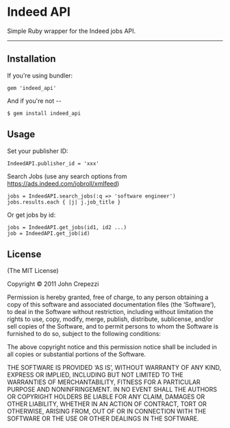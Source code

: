 # Indeed API

Simple Ruby wrapper for the Indeed jobs API.

---

## Installation

If you're using bundler:

    gem 'indeed_api'

And if you're not -- 

    $ gem install indeed_api

## Usage

Set your publisher ID:

    IndeedAPI.publisher_id = 'xxx'

Search Jobs (use any search options from https://ads.indeed.com/jobroll/xmlfeed)

    jobs = IndeedAPI.search_jobs(:q => 'software engineer')
    jobs.results.each { |j| j.job_title }

Or get jobs by id:

    jobs = IndeedAPI.get_jobs(id1, id2 ...)
    job = IndeedAPI.get_job(id)

## License

(The MIT License)

Copyright © 2011 John Crepezzi

Permission is hereby granted, free of charge, to any person obtaining a copy of this software and associated documentation files (the ‘Software’), to deal in the Software without restriction, including without limitation the rights to use, copy, modify, merge, publish, distribute, sublicense, and/or sell copies of the Software, and to permit persons to whom the Software is furnished to do so, subject to the following conditions:

The above copyright notice and this permission notice shall be included in all copies or substantial portions of the Software.

THE SOFTWARE IS PROVIDED ‘AS IS’, WITHOUT WARRANTY OF ANY KIND, EXPRESS OR IMPLIED, INCLUDING BUT NOT LIMITED TO THE WARRANTIES OF MERCHANTABILITY, FITNESS FOR A PARTICULAR PURPOSE AND NONINFRINGEMENT. IN NO EVENT SHALL THE AUTHORS OR COPYRIGHT HOLDERS BE LIABLE FOR ANY CLAIM, DAMAGES OR OTHER LIABILITY, WHETHER IN AN ACTION OF CONTRACT, TORT OR OTHERWISE, ARISING FROM, OUT OF OR IN CONNECTION WITH THE SOFTWARE OR THE USE OR OTHER DEALINGS IN THE SOFTWARE.
